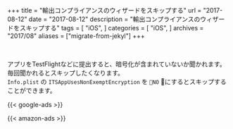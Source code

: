 +++
title = "輸出コンプライアンスのウィザードをスキップする"
url = "2017-08-12"
date = "2017-08-12"
description = "輸出コンプライアンスのウィザードをスキップする"
tags = [
    "iOS",
]
categories = [
    "iOS",
]
archives = "2017/08"
aliases = ["migrate-from-jekyl"]
+++

<br>

アプリをTestFlightなどに提出すると、暗号化が含まれていないか聞かれます。  
毎回聞かれるとスキップしたくなります。  
`Info.plist` の `ITSAppUsesNonExemptEncryption` を `NO` にするとスキップすることができます。  

<!-- Google Ads -->
{{< google-ads >}}

<!-- Amazon Ads -->
{{< amazon-ads >}}
